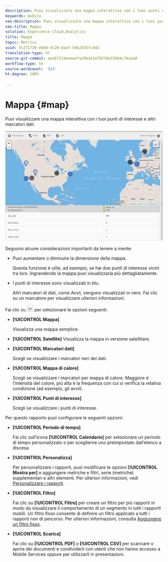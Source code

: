 ```yaml
---
description: Puoi visualizzare una mappa interattiva con i tuoi punti di interesse e altri marcatori dati.
keywords: mobile
seo-description: Puoi visualizzare una mappa interattiva con i tuoi punti di interesse e altri marcatori dati.
seo-title: Mappa
solution: Experience Cloud,Analytics
title: Mappa
topic: Metrics
uuid: 3c271738-eb8d-4c26-baaf-54b247bfc4da
translation-type: ht
source-git-commit: ae16f224eeaeefa29b2e1479270a72694c79aaa0
workflow-type: ht
source-wordcount: '313'
ht-degree: 100%

---
```



# Mappa {#map}

Puoi visualizzare una mappa interattiva con i tuoi punti di interesse e altri marcatori dati.

![](assets/map.png)

Seguono alcune considerazioni importanti da tenere a mente:

* Puoi aumentare o diminuire la dimensione della mappa.

   Questa funzione è utile, ad esempio, se hai due punti di interesse vicini tra loro. Ingrandendo la mappa puoi visualizzarla più dettagliatamente.
* I punti di interesse sono visualizzati in blu.

   Altri marcatori di dati, come Avvii, vengono visualizzati in nero. Fai clic su un marcatore per visualizzare ulteriori informazioni.

Fai clic su ![livelli](assets/map_layers.png) per selezionare le opzioni seguenti:

* **[!UICONTROL Mappa]**

   Visualizza una mappa semplice.

* **[!UICONTROL Satellite]**
Visualizza la mappa in versione satellitare.

* **[!UICONTROL Marcatori dati]**

   Scegli se visualizzare i marcatori neri dei dati.

* **[!UICONTROL Mappa di calore]**

   Scegli se visualizzare i marcatori per mappa di calore. Maggiore è l’intensità del colore, più alta è la frequenza con cui si verifica la relativa condizione (ad esempio, gli avvii).

* **[!UICONTROL Punti di interesse]**

   Scegli se visualizzare i punti di interesse.

Per questo rapporto puoi configurare le seguenti opzioni:

* **[!UICONTROL Periodo di tempo]**

   Fai clic sull’icona **[!UICONTROL Calendario]** per selezionare un periodo di tempo personalizzato o per sceglierne uno preimpostato dall’elenco a discesa.

* **[!UICONTROL Personalizza]**

   Per personalizzare i rapporti, puoi modificare le opzioni **[!UICONTROL Mostra per]** e aggiungere metriche e filtri, serie (metriche) supplementari e altri elementi. Per ulteriori informazioni, vedi [Personalizzare i rapporti](/help/using/usage/reports-customize/t-reports-customize.md).

* **[!UICONTROL Filtro]**

   Fai clic su **[!UICONTROL Filtro]** per creare un filtro per più rapporti in modo da visualizzare il comportamento di un segmento in tutti i rapporti mobili. Un filtro fisso consente di definire un filtro applicato a tutti i rapporti non di percorso. Per ulteriori informazioni, consulta [Aggiungere un filtro fisso](/help/using/usage/reports-customize/t-sticky-filter.md).

* **[!UICONTROL Scarica]**

   Fai clic su **[!UICONTROL PDF]** o **[!UICONTROL CSV]** per scaricare o aprire dei documenti e condividerli con utenti che non hanno accesso a Mobile Services oppure per utilizzarli in presentazioni.